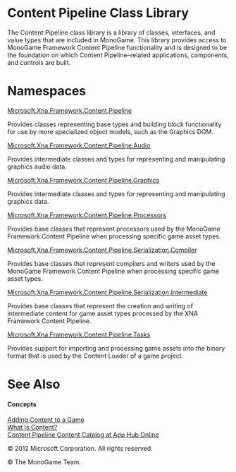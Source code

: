 

# Content Pipeline Class Library

The Content Pipeline class library is a library of classes, interfaces, and value types that are included in MonoGame. This library provides access to MonoGame Framework Content Pipeline functionality and is designed to be the foundation on which Content Pipeline–related applications, components, and controls are built.

# Namespaces

[Microsoft.Xna.Framework.Content.Pipeline](xref:Microsoft.Xna.Framework.Content.Pipeline)

Provides classes representing base types and building block functionality for use by more specialized object models, such as the Graphics DOM.

[Microsoft.Xna.Framework.Content.Pipeline.Audio](xref:Microsoft.Xna.Framework.Content.Pipeline.Audio)

Provides intermediate classes and types for representing and manipulating graphics audio data.

[Microsoft.Xna.Framework.Content.Pipeline.Graphics](xref:Microsoft.Xna.Framework.Content.Pipeline.Graphics)

Provides intermediate classes and types for representing and manipulating graphics data.

[Microsoft.Xna.Framework.Content.Pipeline.Processors](xref:Microsoft.Xna.Framework.Content.Pipeline.Processors)

Provides base classes that represent processors used by the MonoGame Framework Content Pipeline when processing specific game asset types.

[Microsoft.Xna.Framework.Content.Pipeline.Serialization.Compiler](xref:Microsoft.Xna.Framework.Content.Pipeline.Serialization.Compiler)

Provides base classes that represent compilers and writers used by the MonoGame Framework Content Pipeline when processing specific game asset types.

[Microsoft.Xna.Framework.Content.Pipeline.Serialization.Intermediate](xref:Microsoft.Xna.Framework.Content.Pipeline.Serialization.Intermediate)

Provides base classes that represent the creation and writing of intermediate content for game asset types processed by the XNA Framework Content Pipeline.

[Microsoft.Xna.Framework.Content.Pipeline.Tasks](xref:Microsoft.Xna.Framework.Content.Pipeline.Tasks)

Provides support for importing and processing game assets into the binary format that is used by the Content Loader of a game project.

# See Also

#### Concepts

[Adding Content to a Game](CP_TopLevel.md)  
[What Is Content?](CP_Overview.md)  
[Content Pipeline Content Catalog at App Hub Online](http://go.microsoft.com/fwlink/?LinkId=128876)  

© 2012 Microsoft Corporation. All rights reserved.

© The MonoGame Team.
